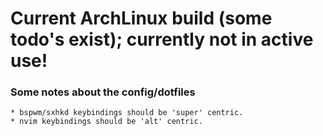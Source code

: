 
# Current ArchLinux build (some todo's exist); currently not in active use!

### Some notes about the config/dotfiles
	
	* bspwm/sxhkd keybindings should be 'super' centric.
	* nvim keybindings should be 'alt' centric.

